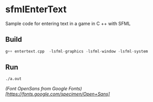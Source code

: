 # sfmlEnterText
Sample code for entering text in a game in C ++ with SFML
## Build

```c++
g++ entertext.cpp  -lsfml-graphics -lsfml-window -lsfml-system
```

## Run
```bash
./a.out
```

*(Font OpenSans from Google Fonts)[https://fonts.google.com/specimen/Open+Sans]*
